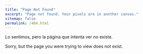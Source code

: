 ```yaml
---
title: "Page Not Found"
excerpt: "Page not found. Your pixels are in another canvas."
sitemap: false
permalink: /404.html
---
```


Lo sentimos, pero la página que intenta ver no existe. 

Sorry, but the page you were trying to view does not exist. 
